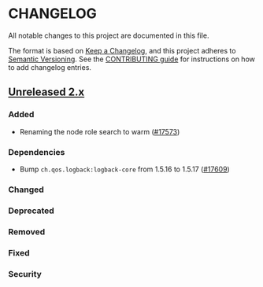 # CHANGELOG
All notable changes to this project are documented in this file.

The format is based on [Keep a Changelog](https://keepachangelog.com/en/1.0.0/), and this project adheres to [Semantic Versioning](https://semver.org/spec/v2.0.0.html). See the [CONTRIBUTING guide](./CONTRIBUTING.md#Changelog) for instructions on how to add changelog entries.

## [Unreleased 2.x]
### Added
- Renaming the node role search to warm ([#17573](https://github.com/opensearch-project/OpenSearch/pull/17573))
### Dependencies
- Bump `ch.qos.logback:logback-core` from 1.5.16 to 1.5.17 ([#17609](https://github.com/opensearch-project/OpenSearch/pull/17609))

### Changed

### Deprecated

### Removed

### Fixed

### Security

[Unreleased 2.x]: https://github.com/opensearch-project/OpenSearch/compare/2.19...2.x

